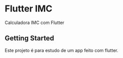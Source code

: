 # Flutter IMC

Calculadora IMC com Flutter

## Getting Started

Este projeto é para estudo de um app feito com flutter.
